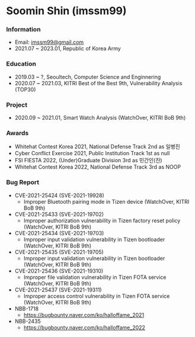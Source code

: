 # Soomin Shin (imssm99)

### Information
- Email: imssm99@gmail.com
- 2021.07 ~ 2023.01, Republic of Korea Army

### Education
- 2019.03 ~ ?, Seoultech, Computer Science and Enginnering
- 2020.07 ~ 2021.03, KITRI Best of the Best 9th, Vulnerability Analysis (TOP30)

### Project
- 2020.09 ~ 2021.01, Smart Watch Analysis (WatchOver, KITRI BoB 9th)

### Awards

- Whitehat Contest Korea 2021, National Defense Track 2nd as 일병진
- Cyber Conflict Exercise 2021, Public Institution Track 1st as null
- FSI FIESTA 2022, (Under)Graduate Division 3rd as 민간인(진)
- Whitehat Contest Korea 2022, National Defense Track 3rd as NOOP

### Bug Report

- CVE-2021-25424 (SVE-2021-19928)
  - Improper Bluetooth pairing mode in Tizen device (WatchOver, KITRI BoB 9th)
- CVE-2021-25433 (SVE-2021-19702)
  - Improper authorization vulnerability in Tizen factory reset policy (WatchOver, KITRI BoB 9th)
- CVE-2021-25434 (SVE-2021-19703)
  - Improper input validation vulnerability in Tizen bootloader (WatchOver, KITRI BoB 9th)
- CVE-2021-25435 (SVE-2021-19705)
  - Improper input validation vulnerability in Tizen bootloader (WatchOver, KITRI BoB 9th)
- CVE-2021-25436 (SVE-2021-19310)
  - Improper file validation vulnerability in Tizen FOTA service (WatchOver, KITRI BoB 9th)
- CVE-2021-25437 (SVE-2021-19311)
  - Improper access control vulnerability in Tizen FOTA service (WatchOver, KITRI BoB 9th)
- NBB-1718
  - https://bugbounty.naver.com/ko/halloffame_2021
- NBB-2435
  - https://bugbounty.naver.com/ko/halloffame_2022
